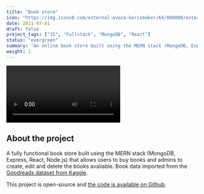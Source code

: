 ```yaml
---
title: "Book store"
icon: "https://img.icons8.com/external-avoca-kerismaker/64/000000/external-Online-Book-digital-service-avoca-kerismaker.png"
date: 2021-07-01
draft: false
project_tags: ["JS", "Fullstack", "MongoDB", "React"]
status: "evergreen"
summary: "An online book store built using the MERN stack (MongoDB, Express, React, Node.js)"
weight: 1
---
```


<div>
<video autoplay="true" controls="false" src="https://user-images.githubusercontent.com/35240934/175203442-8d1aea3b-f969-4a9b-945e-397a1bbf4d3a.mp4" />
</div>

## About the project

<p>
A fully functional book store built using the MERN stack (MongoDB, Express, React, Node.js) that allows users to buy books and admins to create, edit and delete the books available.
Book data imported from the <a href="https://www.kaggle.com/datasets/jealousleopard/goodreadsbooks">Goodreads dataset from Kaggle</a>.
</p>

<p>
This project is open-source and <a href="https://github.com/PedroMartelleto/Online-Store/">the code is available on Github</a>.
</p>